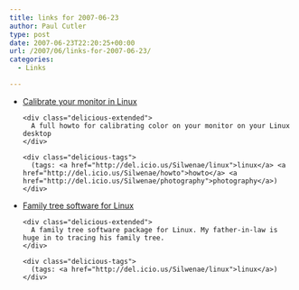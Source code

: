 ```yaml
---
title: links for 2007-06-23
author: Paul Cutler
type: post
date: 2007-06-23T22:20:25+00:00
url: /2007/06/links-for-2007-06-23/
categories:
  - Links

---
```

<ul class="delicious">
  <li>
    <div class="delicious-link">
      <a href="http://www.linux.com/articles/113936">Calibrate your monitor in Linux</a>
    </div>
    
    <div class="delicious-extended">
      A full howto for calibrating color on your monitor on your Linux desktop
    </div>
    
    <div class="delicious-tags">
      (tags: <a href="http://del.icio.us/Silwenae/linux">linux</a> <a href="http://del.icio.us/Silwenae/howto">howto</a> <a href="http://del.icio.us/Silwenae/photography">photography</a>)
    </div>
  </li>
  
  <li>
    <div class="delicious-link">
      <a href="http://www.arsgeek.com/?p=1978">Family tree software for Linux</a>
    </div>
    
    <div class="delicious-extended">
      A family tree software package for Linux. My father-in-law is huge in to tracing his family tree.
    </div>
    
    <div class="delicious-tags">
      (tags: <a href="http://del.icio.us/Silwenae/linux">linux</a>)
    </div>
  </li>
</ul>